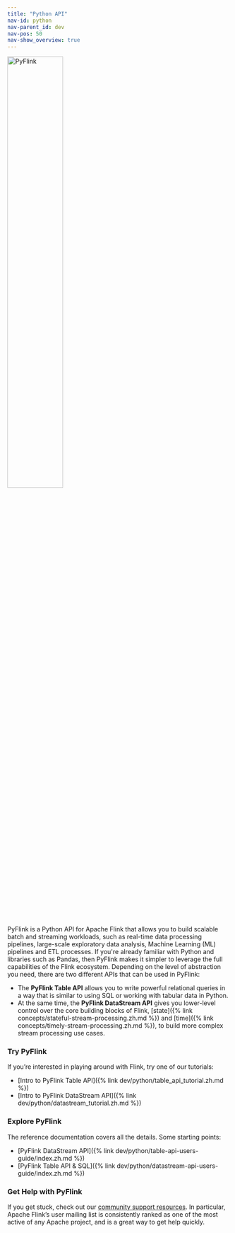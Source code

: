 ```yaml
---
title: "Python API"
nav-id: python
nav-parent_id: dev
nav-pos: 50
nav-show_overview: true
---
```

<!--
Licensed to the Apache Software Foundation (ASF) under one
or more contributor license agreements.  See the NOTICE file
distributed with this work for additional information
regarding copyright ownership.  The ASF licenses this file
to you under the Apache License, Version 2.0 (the
"License"); you may not use this file except in compliance
with the License.  You may obtain a copy of the License at

  http://www.apache.org/licenses/LICENSE-2.0

Unless required by applicable law or agreed to in writing,
software distributed under the License is distributed on an
"AS IS" BASIS, WITHOUT WARRANTIES OR CONDITIONS OF ANY
KIND, either express or implied.  See the License for the
specific language governing permissions and limitations
under the License.
-->

<img src="{% link /fig/pyflink.svg %}" alt="PyFlink" class="offset" width="50%" />

PyFlink is a Python API for Apache Flink that allows you to build scalable batch and streaming 
workloads, such as real-time data processing pipelines, large-scale exploratory data analysis,
Machine Learning (ML) pipelines and ETL processes.
If you're already familiar with Python and libraries such as Pandas, then PyFlink makes it simpler
to leverage the full capabilities of the Flink ecosystem. Depending on the level of abstraction you
need, there are two different APIs that can be used in PyFlink:

* The **PyFlink Table API** allows you to write powerful relational queries in a way that is similar to using SQL or working with tabular data in Python.
* At the same time, the **PyFlink DataStream API** gives you lower-level control over the core building blocks of Flink, [state]({% link concepts/stateful-stream-processing.zh.md %}) and [time]({% link concepts/timely-stream-processing.zh.md %}), to build more complex stream processing use cases.

<div class="row">
<div class="col-sm-6" markdown="1">

### Try PyFlink

If you’re interested in playing around with Flink, try one of our tutorials:

* [Intro to PyFlink Table API]({% link dev/python/table_api_tutorial.zh.md %})
* [Intro to PyFlink DataStream API]({% link dev/python/datastream_tutorial.zh.md %})

</div>
<div class="col-sm-6" markdown="1">

### Explore PyFlink

The reference documentation covers all the details. Some starting points:

* [PyFlink DataStream API]({% link dev/python/table-api-users-guide/index.zh.md %})
* [PyFlink Table API &amp; SQL]({% link dev/python/datastream-api-users-guide/index.zh.md %})

</div>
</div>

### Get Help with PyFlink

If you get stuck, check out our [community support resources](https://flink.apache.org/community.html). In particular, Apache Flink’s user mailing list is consistently ranked as one of the most active of any Apache project, and is a great way to get help quickly.

